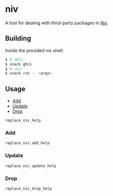 # niv

A tool for dealing with third-party packages in [Nix].

## Building

Inside the provided nix shell:

``` bash
$ # GHCi:
$ snack ghci
$ # run:
$ snack run -- <args>
```

## Usage

* [Add](#add)
* [Update](#update)
* [Drop](#drop)

```
replace_niv_help
```

### Add

```
replace_niv_add_help
```

### Update

```
replace_niv_update_help
```

### Drop

```
replace_niv_drop_help
```

[Nix]: https://nixos.org/nix/
